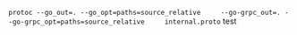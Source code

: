 ```protoc --go_out=. --go_opt=paths=source_relative     --go-grpc_out=. --go-grpc_opt=paths=source_relative     internal.proto```
test